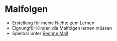 # Malfolgen

- Erstellung für meine Nichte zum Lernen
- Eignungfür Kinder, die Malfolgen lernen müssen
- Spielbar unter [Rechne Mal!](https://mb89-rechne-mal.web.app/)
